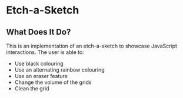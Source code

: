 # Etch-a-Sketch

## What Does It Do?
This is an implementation of an etch-a-sketch to showcase JavaScript interactions. The user is able to:
- Use black colouring
- Use an alternating rainbow colouring
- Use an eraser feature
- Change the volume of the grids
- Clean the grid